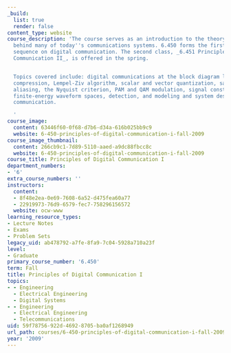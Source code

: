 ```yaml
---
_build:
  list: true
  render: false
content_type: website
course_description: 'The course serves as an introduction to the theory and practice
  behind many of today''s communications systems. 6.450 forms the first of a two-course
  sequence on digital communication. The second class, _6.451 Principles of Digital
  Communication II_, is offered in the spring.


  Topics covered include: digital communications at the block diagram level, data
  compression, Lempel-Ziv algorithm, scalar and vector quantization, sampling and
  aliasing, the Nyquist criterion, PAM and QAM modulation, signal constellations,
  finite-energy waveform spaces, detection, and modeling and system design for wireless
  communication.

  '
course_image:
  content: 63446f60-0f68-d7b6-d34a-616b025bb9c9
  website: 6-450-principles-of-digital-communication-i-fall-2009
course_image_thumbnail:
  content: 266cb9c1-7d89-5110-aaed-a9dc88fbcc8c
  website: 6-450-principles-of-digital-communication-i-fall-2009
course_title: Principles of Digital Communication I
department_numbers:
- '6'
extra_course_numbers: ''
instructors:
  content:
  - 8f48e2ea-0e69-7608-6a52-d475fea60a77
  - 22919973-76d9-6579-fec7-758296156572
  website: ocw-www
learning_resource_types:
- Lecture Notes
- Exams
- Problem Sets
legacy_uid: ab478792-a7fe-8fa9-7c04-5928a710a23f
level:
- Graduate
primary_course_number: '6.450'
term: Fall
title: Principles of Digital Communication I
topics:
- - Engineering
  - Electrical Engineering
  - Digital Systems
- - Engineering
  - Electrical Engineering
  - Telecommunications
uid: 59f78756-922d-4692-8705-ba0af1268949
url_path: courses/6-450-principles-of-digital-communication-i-fall-2009
year: '2009'
---
```

